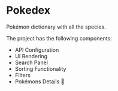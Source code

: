 # Pokedex
Pokémon dictionary with all the species.

The project has the following components:
- API Configuration
- UI Rendering
- Search Panel
- Sorting Functionality
- Filters
- Pokémons Details 🌟
